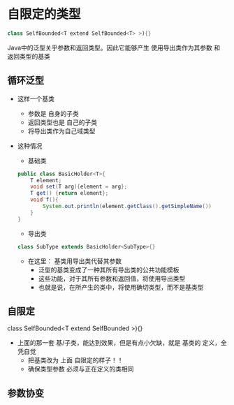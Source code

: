 # 自限定的类型

```java
class SelfBounded<T extend SelfBounded<T> >){}
```

Java中的泛型关乎参数和返回类型。因此它能够产生 使用导出类作为其参数 和 返回类型的基类


## 循环泛型

- 这样一个基类
  - 参数是 自身的子类
  - 返回类型也是 自己的子类
  - 将导出类作为自己域类型

- 这种情况
  - 基础类
  ```java
  public class BasicHolder<T>{
      T element;
      void set(T arg){element = arg};
      T get() {return element};
      void f(){
          System.out.println(element.getClass().getSimpleName())
      }
  }
  ```
  - 导出类
  ```java
  class SubType extends BasicHolder<SubType>{}
  ```
  - 在这里： 基类用导出类代替其参数
    - 泛型的基类变成了一种其所有导出类的公共功能模板
    - 这些功能，对于其所有参数和返回值，将使用导出类型
    - 也就是说，在所产生的类中，将使用确切类型，而不是基类型

## 自限定

class SelfBounded<T extend SelfBounded<T> >){}

- 上面的那一套 基/子类，能达到效果，但是有点小欠缺，就是 基类的 定义，全凭自觉
  - 把基类改为 上面 自限定的样子！！
  - 确保类型参数 必须与正在定义的类相同

## 参数协变

